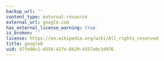 ```yaml
---
backup_url: ''
content_type: external-resource
external_url: google.com
has_external_license_warning: true
is_broken: ''
license: https://en.wikipedia.org/wiki/All_rights_reserved
title: google8
uid: 87fe08c1-d556-41fe-8b29-4357a0c1d976
---
```

